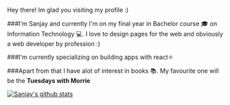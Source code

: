 
Hey there! Im glad you visiting my profile :)

 ###I'm Sanjay and currently I'm on my final year in Bachelor course 🎓 on Information Technology 💻. I love to design pages for the web and obviously a web developer by profession :)
 
 ###I'm currently specializing on building apps with react⚛️
 
 ###Apart from that I have alot of interest in books 📚. My favourite one will be the **Tuesdays with Morrie**
 

[![Sanjay's github stats](https://github-readme-stats.vercel.app/api?username=SanjayAlagappan&count_private=true&show_icons=true&theme=radical&hide_rank=false)](https://github.com/anuraghazra/github-readme-stats)







